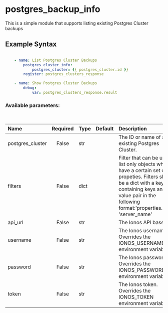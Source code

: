 # postgres_backup_info

This is a simple module that supports listing existing Postgres Cluster backups

## Example Syntax


```yaml

    - name: List Postgres Cluster Backups
        postgres_cluster_info:
            postgres_cluster: {{ postgres_cluster.id }}
        register: postgres_clusters_response

    - name: Show Postgres Cluster Backups
        debug:
            var: postgres_clusters_response.result

```
### Available parameters:
&nbsp;

| Name | Required | Type | Default | Description |
| :--- | :---: | :--- | :--- | :--- |
| postgres_cluster | False | str |  | The ID or name of an existing Postgres Cluster. |
| filters | False | dict |  | Filter that can be used to list only objects which have a certain set of propeties. Filters should be a dict with a key containing keys and value pair in the following format:'properties.name': 'server_name' |
| api_url | False | str |  | The Ionos API base URL. |
| username | False | str |  | The Ionos username. Overrides the IONOS_USERNAME environment variable. |
| password | False | str |  | The Ionos password. Overrides the IONOS_PASSWORD environment variable. |
| token | False | str |  | The Ionos token. Overrides the IONOS_TOKEN environment variable. |
